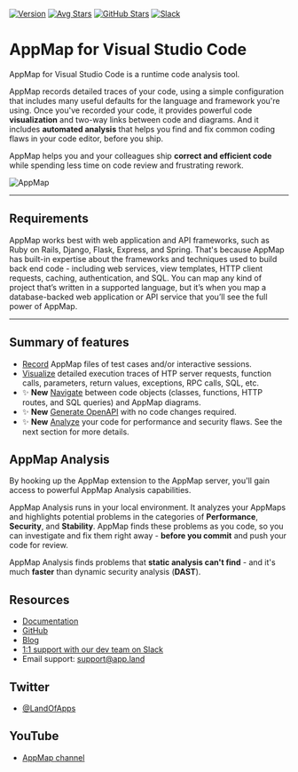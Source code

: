 [![Version](https://img.shields.io/visual-studio-marketplace/v/appland.appmap)](https://marketplace.visualstudio.com/items?itemName=appland.appmap)
[![Avg Stars](https://img.shields.io/visual-studio-marketplace/stars/appland.appmap)](https://marketplace.visualstudio.com/items?itemName=appland.appmap)
[![GitHub Stars](https://img.shields.io/github/stars/applandinc/vscode-appland?style=social)](https://marketplace.visualstudio.com/items?itemName=appland.appmap)
[![Slack](https://img.shields.io/badge/Slack-Join%20the%20community-green)](https://appland.com/slack)

# AppMap for Visual Studio Code

AppMap for Visual Studio Code is a runtime code analysis tool.

AppMap records detailed traces of your code, using a simple configuration that includes many useful
defaults for the language and framework you're using. Once you've recorded your code, it provides
powerful code **visualization** and two-way links between code and diagrams. And it includes
**automated analysis** that helps you find and fix common coding flaws in your code editor, before
you ship.

AppMap helps you and your colleagues ship **correct and efficient code** while spending less time on
code review and frustrating rework.

![AppMap](https://vscode-appmap.s3.us-east-2.amazonaws.com/media/vscode-sidebyside.png)

---

## Requirements

AppMap works best with web application and API frameworks, such as Ruby on Rails, Django, Flask,
Express, and Spring. That's because AppMap has built-in expertise about the frameworks and
techniques used to build back end code - including web services, view templates, HTTP client
requests, caching, authentication, and SQL. You can map any kind of project that’s written in a
supported language, but it’s when you map a database-backed web application or API service that
you’ll see the full power of AppMap.

---

## Summary of features

- [Record](https://www.youtube.com/watch?v=-TWop5gpsFA) AppMap files of test cases and/or
  interactive sessions.
- [Visualize](https://www.youtube.com/watch?v=LM8zqPUVlhI) detailed execution traces of HTP server
  requests, function calls, parameters, return values, exceptions, RPC calls, SQL, etc.
- &#x2728; **New** [Navigate](https://www.youtube.com/watch?v=_BiumbIh3-E) between code objects
  (classes, functions, HTTP routes, and SQL queries) and AppMap diagrams.
- &#x2728; **New** [Generate OpenAPI](https://www.youtube.com/watch?v=kPsTWA1AxmM&t=92s) with no
  code changes required.
- &#x2728; **New** [Analyze](https://www.youtube.com/watch?v=eAvPX5PFp7o) your code for performance
  and security flaws. See the next section for more details.

## AppMap Analysis

By hooking up the AppMap extension to the AppMap server, you'll gain access to powerful AppMap
Analysis capabilities.

AppMap Analysis runs in your local environment. It analyzes your AppMaps and highlights potential
problems in the categories of **Performance**, **Security**, and **Stability**. AppMap finds these
problems as you code, so you can investigate and fix them right away - **before you commit** and
push your code for review.

AppMap Analysis finds problems that **static analysis can't find** - and it's much **faster** than
dynamic security analysis (**DAST**).

## Resources

- [Documentation](https://appland.com/docs/appmap-overview.html)
- [GitHub](https://github.com/applandinc)
- [Blog](https://appland.com/blog/)
- [1:1 support with our dev team on Slack](https://appland.com/slack)
- Email support: [support@app.land](mailto:support@app.land)

## Twitter

- [@LandOfApps](https://twitter.com/landofapps)

## YouTube

- [AppMap channel](https://www.youtube.com/channel/UCxVv4gVnr2Uf2PSzoELZUcg)
